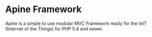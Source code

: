 # Apine Framework
Apine is a simple to use modular MVC Framework ready for the IotT (Internet of the Things) for PHP 5.4 and newer.
